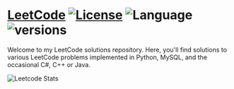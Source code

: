 # [LeetCode](https://leetcode.com/problemset/algorithms/) [![License](https://img.shields.io/badge/license-MIT-blue.svg)](LICENSE.md) ![Language](https://img.shields.io/badge/language-Python%20%2F%20MySQL%20%2F%20C%2B%2B-blue.svg) ![versions](https://img.shields.io/pypi/pyversions/pybadges.svg)
Welcome to my LeetCode solutions repository. Here, you'll find solutions to various LeetCode problems implemented in Python, MySQL, and the occasional C#, C++ or Java.

![Leetcode Stats](https://leetcard.jacoblin.cool/salma2vec?ext=activity)




